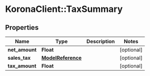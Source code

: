 # KoronaClient::TaxSummary

## Properties
Name | Type | Description | Notes
------------ | ------------- | ------------- | -------------
**net_amount** | **Float** |  | [optional] 
**sales_tax** | [**ModelReference**](ModelReference.md) |  | [optional] 
**tax_amount** | **Float** |  | [optional] 


